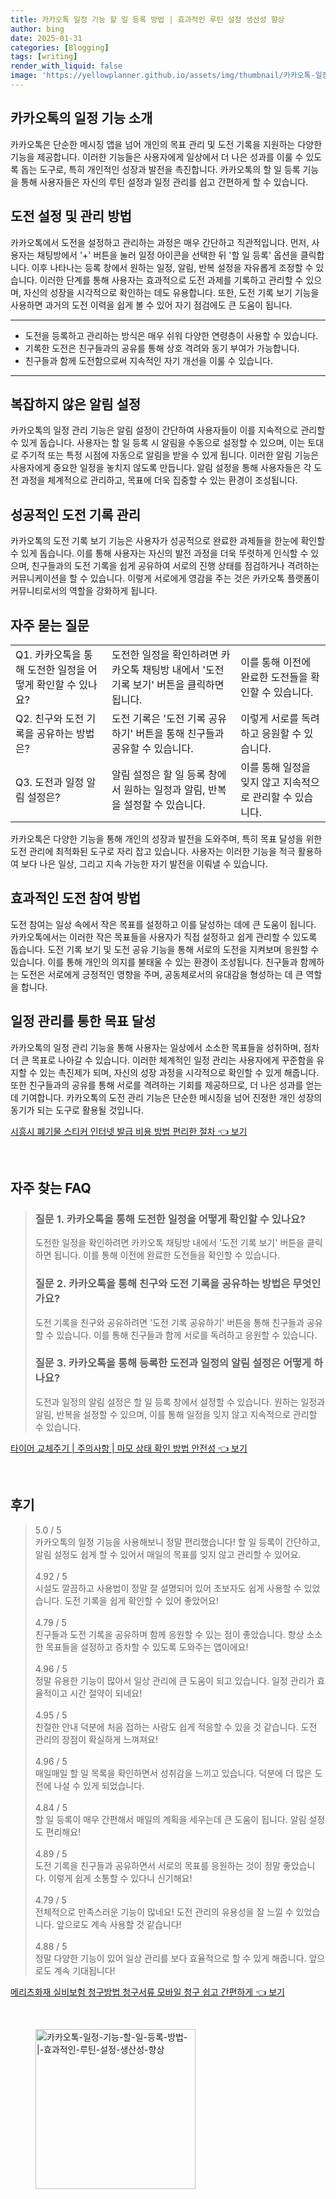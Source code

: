 ```yaml
---
title: 카카오톡 일정 기능 할 일 등록 방법 | 효과적인 루틴 설정 생산성 향상
author: bing
date: 2025-01-31
categories: [Blogging]
tags: [writing]
render_with_liquid: false
image: 'https://yellowplanner.github.io/assets/img/thumbnail/카카오톡-일정-기능-할-일-등록-방법-|-효과적인-루틴-설정-생산성-향상.webp'
---
```



<h2 id='카카오톡의 일정 기능 소개'>카카오톡의 일정 기능 소개</h2>

<p>카카오톡은 단순한 메시징 앱을 넘어 개인의 목표 관리 및 도전 기록을 지원하는 다양한 기능을 제공합니다. 이러한 기능들은 사용자에게 일상에서 더 나은 성과를 이룰 수 있도록 돕는 도구로, 특히 개인적인 성장과 발전을 촉진합니다. 카카오톡의 할 일 등록 기능을 통해 사용자들은 자신의 루틴 설정과 일정 관리를 쉽고 간편하게 할 수 있습니다.</p>

<h2 id='도전 설정 및 관리 방법'>도전 설정 및 관리 방법</h2>

<p>카카오톡에서 도전을 설정하고 관리하는 과정은 매우 간단하고 직관적입니다. 먼저, 사용자는 채팅방에서 '+' 버튼을 눌러 일정 아이콘을 선택한 뒤 '할 일 등록' 옵션을 클릭합니다. 이후 나타나는 등록 창에서 원하는 일정, 알림, 반복 설정을 자유롭게 조정할 수 있습니다. 이러한 단계를 통해 사용자는 효과적으로 도전 과제를 기록하고 관리할 수 있으며, 자신의 성장을 시각적으로 확인하는 데도 유용합니다. 또한, 도전 기록 보기 기능을 사용하면 과거의 도전 이력을 쉽게 볼 수 있어 자기 점검에도 큰 도움이 됩니다.</p>

<hr />

<ul>
    <li>도전을 등록하고 관리하는 방식은 매우 쉬워 다양한 연령층이 사용할 수 있습니다.</li>
    <li>기록한 도전은 친구들과의 공유를 통해 상호 격려와 동기 부여가 가능합니다.</li>
    <li>친구들과 함께 도전함으로써 지속적인 자기 개선을 이룰 수 있습니다.</li>
</ul>

<hr />

<h2 id='복잡하지 않은 알림 설정'>복잡하지 않은 알림 설정</h2>

<p>카카오톡의 일정 관리 기능은 알림 설정이 간단하여 사용자들이 이를 지속적으로 관리할 수 있게 돕습니다. 사용자는 할 일 등록 시 알림을 수동으로 설정할 수 있으며, 이는 토대로 주기적 또는 특정 시점에 자동으로 알림을 받을 수 있게 됩니다. 이러한 알림 기능은 사용자에게 중요한 일정을 놓치지 않도록 만듭니다. 알림 설정을 통해 사용자들은 각 도전 과정을 체계적으로 관리하고, 목표에 더욱 집중할 수 있는 환경이 조성됩니다.</p>

<h2 id='성공적인 도전 기록 관리'>성공적인 도전 기록 관리</h2>

<p>카카오톡의 도전 기록 보기 기능은 사용자가 성공적으로 완료한 과제들을 한눈에 확인할 수 있게 돕습니다. 이를 통해 사용자는 자신의 발전 과정을 더욱 뚜렷하게 인식할 수 있으며, 친구들과의 도전 기록을 쉽게 공유하여 서로의 진행 상태를 점검하거나 격려하는 커뮤니케이션을 할 수 있습니다. 이렇게 서로에게 영감을 주는 것은 카카오톡 플랫폼이 커뮤니티로서의 역할을 강화하게 됩니다.</p>

<h2 id='자주 묻는 질문'>자주 묻는 질문</h2>

<table>
    <tr>
        <td>Q1. 카카오톡을 통해 도전한 일정을 어떻게 확인할 수 있나요?</td>
        <td>도전한 일정을 확인하려면 카카오톡 채팅방 내에서 '도전 기록 보기' 버튼을 클릭하면 됩니다.</td>
        <td>이를 통해 이전에 완료한 도전들을 확인할 수 있습니다.</td>
    </tr>
    <tr>
        <td>Q2. 친구와 도전 기록을 공유하는 방법은?</td>
        <td>도전 기록은 '도전 기록 공유하기' 버튼을 통해 친구들과 공유할 수 있습니다.</td>
        <td>이렇게 서로를 독려하고 응원할 수 있습니다.</td>
    </tr>
    <tr>
        <td>Q3. 도전과 일정 알림 설정은?</td>
        <td>알림 설정은 할 일 등록 창에서 원하는 일정과 알림, 반복을 설정할 수 있습니다.</td>
        <td>이를 통해 일정을 잊지 않고 지속적으로 관리할 수 있습니다.</td>
    </tr>
</table>

<p>카카오톡은 다양한 기능을 통해 개인의 성장과 발전을 도와주며, 특히 목표 달성을 위한 도전 관리에 최적화된 도구로 자리 잡고 있습니다. 사용자는 이러한 기능을 적극 활용하여 보다 나은 일상, 그리고 지속 가능한 자기 발전을 이뤄낼 수 있습니다.</p>

<h2 id='효과적인 도전 참여 방법'>효과적인 도전 참여 방법</h2>

<p>도전 참여는 일상 속에서 작은 목표를 설정하고 이를 달성하는 데에 큰 도움이 됩니다. 카카오톡에서는 이러한 작은 목표들을 사용자가 직접 설정하고 쉽게 관리할 수 있도록 돕습니다. 도전 기록 보기 및 도전 공유 기능을 통해 서로의 도전을 지켜보며 응원할 수 있습니다. 이를 통해 개인의 의지를 불태울 수 있는 환경이 조성됩니다. 친구들과 함께하는 도전은 서로에게 긍정적인 영향을 주며, 공동체로서의 유대감을 형성하는 데 큰 역할을 합니다.</p>

<h2 id='일정 관리를 통한 목표 달성'>일정 관리를 통한 목표 달성</h2>

<p>카카오톡의 일정 관리 기능을 통해 사용자는 일상에서 소소한 목표들을 성취하며, 점차 더 큰 목표로 나아갈 수 있습니다. 이러한 체계적인 일정 관리는 사용자에게 꾸준함을 유지할 수 있는 촉진제가 되며, 자신의 성장 과정을 시각적으로 확인할 수 있게 해줍니다. 또한 친구들과의 공유를 통해 서로를 격려하는 기회를 제공하므로, 더 나은 성과를 얻는 데 기여합니다. 카카오톡의 도전 관리 기능은 단순한 메시징을 넘어 진정한 개인 성장의 동기가 되는 도구로 활용될 것입니다.</p>


<p><a class="click-button" title="시흥시 폐기물 스티커 인터넷 발급 비용 방법 편리한 절차" href="https://yellowplanner.github.io/posts/%EC%8B%9C%ED%9D%A5%EC%8B%9C-%ED%8F%90%EA%B8%B0%EB%AC%BC-%EC%8A%A4%ED%8B%B0%EC%BB%A4-%EC%9D%B8%ED%84%B0%EB%84%B7-%EB%B0%9C%EA%B8%89-%EB%B9%84%EC%9A%A9-%EB%B0%A9%EB%B2%95-%ED%8E%B8%EB%A6%AC%ED%95%9C-%EC%A0%88%EC%B0%A8/" rel="dofollow">시흥시 폐기물 스티커 인터넷 발급 비용 방법 편리한 절차 👈 보기</a></p><br>
<h2 id='자주_찾는_FAQ'>자주 찾는 FAQ</h2>
<div itemscope="" itemtype="https://schema.org/FAQPage"> 
<blockquote> 
<div itemscope="" itemprop="mainEntity" itemtype="https://schema.org/Question"> 
<h3 itemprop="name">질문 1. 카카오톡을 통해 도전한 일정을 어떻게 확인할 수 있나요?</h3> 
<div itemscope="" itemprop="acceptedAnswer" itemtype="https://schema.org/Answer"> 
<span itemprop="text"> 
<p>도전한 일정을 확인하려면 카카오톡 채팅방 내에서 '도전 기록 보기' 버튼을 클릭하면 됩니다. 이를 통해 이전에 완료한 도전들을 확인할 수 있습니다.</p> 
</span> 
</div> 
</div> 

<div itemscope="" itemprop="mainEntity" itemtype="https://schema.org/Question"> 
<h3 itemprop="name">질문 2. 카카오톡을 통해 친구와 도전 기록을 공유하는 방법은 무엇인가요?</h3> 
<div itemscope="" itemprop="acceptedAnswer" itemtype="https://schema.org/Answer"> 
<span itemprop="text"> 
<p>도전 기록을 친구와 공유하려면 '도전 기록 공유하기' 버튼을 통해 친구들과 공유할 수 있습니다. 이를 통해 친구들과 함께 서로를 독려하고 응원할 수 있습니다.</p> 
</span> 
</div> 
</div> 

<div itemscope="" itemprop="mainEntity" itemtype="https://schema.org/Question"> 
<h3 itemprop="name">질문 3. 카카오톡을 통해 등록한 도전과 일정의 알림 설정은 어떻게 하나요?</h3> 
<div itemscope="" itemprop="acceptedAnswer" itemtype="https://schema.org/Answer"> 
<span itemprop="text"> 
<p>도전과 일정의 알림 설정은 할 일 등록 창에서 설정할 수 있습니다. 원하는 일정과 알림, 반복을 설정할 수 있으며, 이를 통해 일정을 잊지 않고 지속적으로 관리할 수 있습니다.</p> 
</span> 
</div> 
</div> 
</blockquote> 
</div>
<p><a class="click-button" title="타이어 교체주기 | 주의사항 | 마모 상태 확인 방법 안전성" href="https://yellowplanner.github.io/posts/%ED%83%80%EC%9D%B4%EC%96%B4-%EA%B5%90%EC%B2%B4%EC%A3%BC%EA%B8%B0-%EC%A3%BC%EC%9D%98%EC%82%AC%ED%95%AD-%EB%A7%88%EB%AA%A8-%EC%83%81%ED%83%9C-%ED%99%95%EC%9D%B8-%EB%B0%A9%EB%B2%95-%EC%95%88%EC%A0%84%EC%84%B1/" rel="dofollow">타이어 교체주기 | 주의사항 | 마모 상태 확인 방법 안전성 👈 보기</a></p><br>
<h2 id='후기'>후기</h2>
<div itemscope itemtype="https://schema.org/Product">
  <blockquote>
  <div itemprop="review" itemscope itemtype="https://schema.org/Review">
      <div itemprop="reviewRating" itemscope itemtype="https://schema.org/Rating"> <span itemprop="ratingValue">5.0</span> / <span itemprop="bestRating">5</span> </div>
      <span itemprop="reviewBody">카카오톡의 일정 기능을 사용해보니 정말 편리했습니다! 할 일 등록이 간단하고, 알림 설정도 쉽게 할 수 있어서 매일의 목표를 잊지 않고 관리할 수 있어요.</span>
  </div>
  <br>
  <div itemprop="review" itemscope itemtype="https://schema.org/Review">
      <div itemprop="reviewRating" itemscope itemtype="https://schema.org/Rating"> <span itemprop="ratingValue">4.92</span> / <span itemprop="bestRating">5</span> </div>
      <span itemprop="reviewBody">시설도 깔끔하고 사용법이 정말 잘 설명되어 있어 초보자도 쉽게 사용할 수 있었습니다. 도전 기록을 쉽게 확인할 수 있어 좋았어요!</span>
  </div>
  <br>
  <div itemprop="review" itemscope itemtype="https://schema.org/Review">
      <div itemprop="reviewRating" itemscope itemtype="https://schema.org/Rating"> <span itemprop="ratingValue">4.79</span> / <span itemprop="bestRating">5</span> </div>
      <span itemprop="reviewBody">친구들과 도전 기록을 공유하며 함께 응원할 수 있는 점이 좋았습니다. 항상 소소한 목표들을 설정하고 증차할 수 있도록 도와주는 앱이에요!</span>
  </div>
  <br>
  <div itemprop="review" itemscope itemtype="https://schema.org/Review">
      <div itemprop="reviewRating" itemscope itemtype="https://schema.org/Rating"> <span itemprop="ratingValue">4.96</span> / <span itemprop="bestRating">5</span> </div>
      <span itemprop="reviewBody">정말 유용한 기능이 많아서 일상 관리에 큰 도움이 되고 있습니다. 일정 관리가 효율적이고 시간 절약이 되네요!</span>
  </div>
  <br>
  <div itemprop="review" itemscope itemtype="https://schema.org/Review">
      <div itemprop="reviewRating" itemscope itemtype="https://schema.org/Rating"> <span itemprop="ratingValue">4.95</span> / <span itemprop="bestRating">5</span> </div>
      <span itemprop="reviewBody">친절한 안내 덕분에 처음 접하는 사람도 쉽게 적응할 수 있을 것 같습니다. 도전 관리의 장점이 확실하게 느껴져요!</span>
  </div>
  <br>
  <div itemprop="review" itemscope itemtype="https://schema.org/Review">
      <div itemprop="reviewRating" itemscope itemtype="https://schema.org/Rating"> <span itemprop="ratingValue">4.96</span> / <span itemprop="bestRating">5</span> </div>
      <span itemprop="reviewBody">매일매일 할 일 목록을 확인하면서 성취감을 느끼고 있습니다. 덕분에 더 많은 도전에 나설 수 있게 되었습니다.</span>
  </div>
  <br>
  <div itemprop="review" itemscope itemtype="https://schema.org/Review">
      <div itemprop="reviewRating" itemscope itemtype="https://schema.org/Rating"> <span itemprop="ratingValue">4.84</span> / <span itemprop="bestRating">5</span> </div>
      <span itemprop="reviewBody">할 일 등록이 매우 간편해서 매일의 계획을 세우는데 큰 도움이 됩니다. 알림 설정도 편리해요!</span>
  </div>
  <br>
  <div itemprop="review" itemscope itemtype="https://schema.org/Review">
      <div itemprop="reviewRating" itemscope itemtype="https://schema.org/Rating"> <span itemprop="ratingValue">4.89</span> / <span itemprop="bestRating">5</span> </div>
      <span itemprop="reviewBody">도전 기록을 친구들과 공유하면서 서로의 목표를 응원하는 것이 정말 좋았습니다. 이렇게 쉽게 소통할 수 있다니 신기해요!</span>
  </div>
  <br>
  <div itemprop="review" itemscope itemtype="https://schema.org/Review">
      <div itemprop="reviewRating" itemscope itemtype="https://schema.org/Rating"> <span itemprop="ratingValue">4.79</span> / <span itemprop="bestRating">5</span> </div>
      <span itemprop="reviewBody">전체적으로 만족스러운 기능이 많네요! 도전 관리의 유용성을 잘 느낄 수 있었습니다. 앞으로도 계속 사용할 것 같습니다!</span>
  </div>
  <br>
  <div itemprop="review" itemscope itemtype="https://schema.org/Review">
      <div itemprop="reviewRating" itemscope itemtype="https://schema.org/Rating"> <span itemprop="ratingValue">4.88</span> / <span itemprop="bestRating">5</span> </div>
      <span itemprop="reviewBody">정말 다양한 기능이 있어 일상 관리를 보다 효율적으로 할 수 있게 해줍니다. 앞으로도 계속 기대됩니다!</span>
  </div>
  </blockquote>
</div>
<p><a class="click-button" title="메리츠화재 실비보험 청구방법 청구서류 모바일 청구 쉽고 간편하게" href="https://yellowplanner.github.io/posts/%EB%A9%94%EB%A6%AC%EC%B8%A0%ED%99%94%EC%9E%AC-%EC%8B%A4%EB%B9%84%EB%B3%B4%ED%97%98-%EC%B2%AD%EA%B5%AC%EB%B0%A9%EB%B2%95-%EC%B2%AD%EA%B5%AC%EC%84%9C%EB%A5%98-%EB%AA%A8%EB%B0%94%EC%9D%BC-%EC%B2%AD%EA%B5%AC-%EC%89%BD%EA%B3%A0-%EA%B0%84%ED%8E%B8%ED%95%98%EA%B2%8C/" rel="dofollow">메리츠화재 실비보험 청구방법 청구서류 모바일 청구 쉽고 간편하게 👈 보기</a></p><br>
<figure class="image"><img src="https://yellowplanner.github.io/assets/img/thumbnail/카카오톡-일정-기능-할-일-등록-방법-|-효과적인-루틴-설정-생산성-향상.webp" alt="카카오톡-일정-기능-할-일-등록-방법-|-효과적인-루틴-설정-생산성-향상" width="256" height="256"></figure>